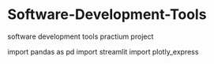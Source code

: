 # Software-Development-Tools
software development tools  practium project

import pandas as pd
import streamlit 
import plotly_express
